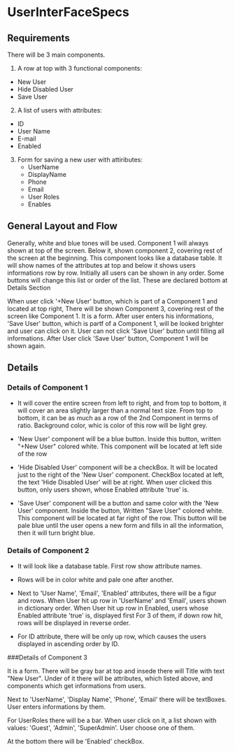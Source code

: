 # UserInterFaceSpecs

## Requirements
There will be 3 main components.

1. A row at top with 3 functional components: 
  - New User
  - Hide Disabled User 
  - Save User

2. A list of users with attributes:
  - ID
  - User Name
  - E-mail
  - Enabled

3. Form for saving a new user with attiributes:
   - UserName
   - DisplayName
   - Phone
   - Email
   - User Roles
   - Enables

## General Layout and Flow
Generally, white and blue tones will be used.
Component 1 will always shown at top of the screen. Below it, shown component 2,
covering rest of the screen at the beginning. This component looks like a database table.
It will show names of the attributes at top and below it shows users informations row by row.
Initially all users can be shown in any order.
Some buttons will change this list or order of the list. These are declared bottom at Details Section

When user click '+New User' button, which is part of a Component 1 and located at top right,
There will be shown Component 3, covering rest of the screen like Component 1. It is a form.
After user enters his informations, 'Save User' button, which is partf of a Component 1,
will be looked brighter and user can click on it. User can not click 'Save User' button until
filling all informations. After User click 'Save User' button, Component 1 will be shown again.


## Details

### Details of Component 1
- It will cover the entire screen from left to right, and from top to bottom, 
it will cover an area slightly larger than a normal text size. 
From top to bottom, it can be as much as a row of the 2nd Component in terms of ratio.
Background color, whic is color of this row will be light grey.

- 'New User' component will be a blue button. Inside this button, written "+New User" colored white.
This component will be located at left side of the row

- 'Hide Disabled User' component will be a checkBox. It will be located just to the right of the 'New User' component.
CheckBox located at left, the text 'Hide Disabled User' will be at right.
When user clicked this button, only users shown, whose Enabled attribute 'true' is.

- 'Save User' component will be a button and same color with the 'New User' component.
Inside the button, Written "Save User" colored white.
This component will be located at far right of the row.
This button will be pale blue until the user opens a new form and fills in all the information,
then it will turn bright blue.

### Details of Component 2
- It will look like a database table. First row show attribute names.
- Rows will be in color white and pale one after another.

- Next to 'User Name', 'Email', 'Enabled' attributes, there will be a figur and rows.
When User hit up row in 'UserName' and 'Email', users shown in dictionary order.
When User hit up row in Enabled, users whose Enabled attribute 'true' is, displayed first
For 3 of them, if down row hit, rows will be displayed in reverse order.

- For ID attribute, there will be only up row,
which causes the users displayed in ascending order by ID.


###Details of Component 3

It is a form. There will be gray bar at top and insede 
there will Title with text "New User". 
Under of it there will be attributes, which listed above, and components which get informations from users.

Next to 'UserName', 'Display Name', 'Phone', 'Email' there will be textBoxes.
User enters informations by them.

For UserRoles there will be a bar. When user click on it, a list shown with values:
'Guest', 'Admin', 'SuperAdmin'. User choose one of them.

At the bottom there will be 'Enabled' checkBox.

  




  
